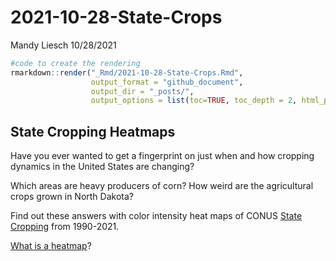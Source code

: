 2021-10-28-State-Crops
================
Mandy Liesch
10/28/2021

``` r
#code to create the rendering
rmarkdown::render("_Rmd/2021-10-28-State-Crops.Rmd", 
                  output_format = "github_document", 
                  output_dir = "_posts/", 
                  output_options = list(toc=TRUE, toc_depth = 2, html_preview=FALSE))
```

## State Cropping Heatmaps

Have you ever wanted to get a fingerprint on just when and how cropping
dynamics in the United States are changing?

Which areas are heavy producers of corn? How weird are the agricultural
crops grown in North Dakota?

Find out these answers with color intensity heat maps of CONUS [State
Cropping](https://agrichick45.github.io/StateCropping/) from 1990-2021.

[What is a heatmap](https://www.youtube.com/watch?v=Q3XFj3zJBuE)?
